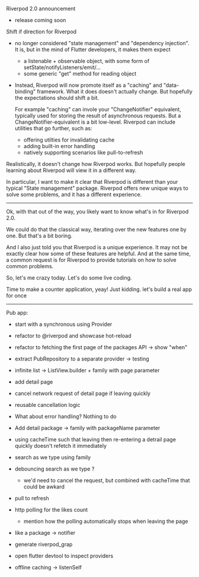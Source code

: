 Riverpod 2.0 announcement
  - release coming soon

Shift if direction for Riverpod
  - no longer considered "state management" and "dependency injection".
    It is, but in the mind of Flutter developers, it makes them expect
      - a listenable + observable object, with some form of setState/notifyListeners/emit/...
      - some generic "get" method for reading object

 - Instead, Riverpod will now promote itself as a "caching" and "data-binding" framework.
   What it does doesn't actually change. But hopefully the expectations should shift a bit.

   For example "caching" can invole your "ChangeNotifier" equivalent, typically used
   for storing the result of asynchronous requests.
   But a ChangeNotifier-equivalent is a bit low-level. Riverpod can include utilities that
   go further, such as:
   - offering utilties for invalidating cache
   - adding built-in error handling
   - natively supporting scenarios like pull-to-refresh

Realistically, it doesn't change how Riverpod works. But hopefully people learning about
Riverpod will view it in a different way.


In particular, I want to make it clear that Riverpod is different than your
typical "State management" package.
Riverpod offers new unique ways to solve some problems, and it has a different experience.


-----


Ok, with that out of the way, you likely want to know what's in for Riverpod 2.0.

We could do that the classical way, iterating over the new features one by one.
But that's a bit boring. 

And I also just told you that Riverpod is a unique experience. It may not be exactly
clear how some of these features are helpful.
And at the same time, a common request is for Riverpod to provide tutorials
on how to solve common problems.
 

So, let's me crazy today. Let's do some live coding.

Time to make a counter application, yeay!
Just kidding. let's build a real app for once
_____

Pub app:
- start with a synchronous using Provider<int>
- refactor to @riverpod and showcase hot-reload
- refactor to fetching the first page of the packages API -> show "when" 
- extract PubRepository to a separate provider -> testing
- infinite list -> ListView.builder + family with page parameter
- add detail page
- cancel network request of detail page if leaving quickly
- reusable cancellation logic
- What about error handling? Nothing to do
- Add detail package -> family with packageName parameter
- using cacheTime such that leaving then re-entering a detrail page quickly doesn't refetch it immediately
- search as we type using family
- debouncing search as we type ?
  - we'd need to cancel the request, but combined with cacheTime that could be awkard
- pull to refresh
- http polling for the likes count
  - mention how the polling automatically stops when leaving the page
- like a package -> notifier


- generate riverpod_grap
- open flutter devtool to inspect providers


- offline caching -> listenSelf